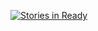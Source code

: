 [![Stories in Ready](https://badge.waffle.io/openml/python.png?label=ready&title=Ready)](https://waffle.io/openml/python)
